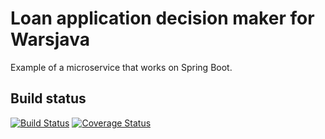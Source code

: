 Loan application decision maker for Warsjava
=======================

Example of a microservice that works on Spring Boot.

## Build status
[![Build Status](https://travis-ci.org/marcingrzejszczak/warsjava-loan-application-decision-maker.svg?branch=master)](https://travis-ci.org/marcingrzejszczak/warsjava-loan-application-decision-maker) [![Coverage Status](http://img.shields.io/coveralls/marcingrzejszczak/warsjava-loan-application-decision-maker/master.svg)](https://coveralls.io/r/marcingrzejszczak/warsjava-loan-application-decision-maker)
